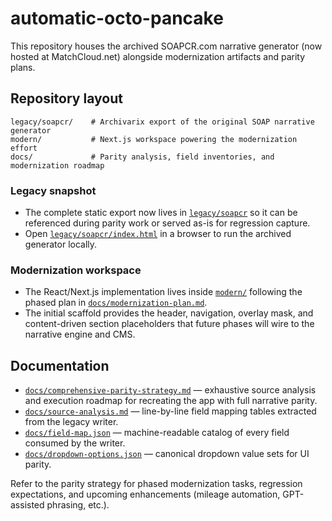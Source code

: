 # automatic-octo-pancake

This repository houses the archived SOAPCR.com narrative generator (now hosted at MatchCloud.net) alongside modernization artifacts and parity plans.

## Repository layout

```
legacy/soapcr/    # Archivarix export of the original SOAP narrative generator
modern/           # Next.js workspace powering the modernization effort
docs/             # Parity analysis, field inventories, and modernization roadmap
```

### Legacy snapshot
- The complete static export now lives in [`legacy/soapcr`](legacy/soapcr) so it can be referenced during parity work or served as-is for regression capture.
- Open [`legacy/soapcr/index.html`](legacy/soapcr/index.html) in a browser to run the archived generator locally.

### Modernization workspace
- The React/Next.js implementation lives inside [`modern/`](modern) following the phased plan in [`docs/modernization-plan.md`](docs/modernization-plan.md).
- The initial scaffold provides the header, navigation, overlay mask, and content-driven section placeholders that future phases will wire to the narrative engine and CMS.

## Documentation
- [`docs/comprehensive-parity-strategy.md`](docs/comprehensive-parity-strategy.md) — exhaustive source analysis and execution roadmap for recreating the app with full narrative parity.
- [`docs/source-analysis.md`](docs/source-analysis.md) — line-by-line field mapping tables extracted from the legacy writer.
- [`docs/field-map.json`](docs/field-map.json) — machine-readable catalog of every field consumed by the writer.
- [`docs/dropdown-options.json`](docs/dropdown-options.json) — canonical dropdown value sets for UI parity.

Refer to the parity strategy for phased modernization tasks, regression expectations, and upcoming enhancements (mileage automation, GPT-assisted phrasing, etc.).
